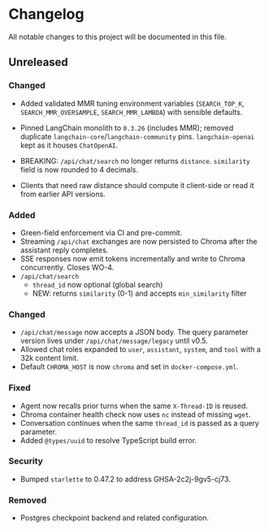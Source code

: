 # Changelog

All notable changes to this project will be documented in this file.

## Unreleased

### Changed
* Added validated MMR tuning environment variables (`SEARCH_TOP_K`, `SEARCH_MMR_OVERSAMPLE`, `SEARCH_MMR_LAMBDA`) with sensible defaults.
* Pinned LangChain monolith to `0.3.26` (includes MMR); removed duplicate `langchain-core`/`langchain-community` pins. `langchain-openai` kept as it houses `ChatOpenAI`.

* BREAKING: `/api/chat/search` no longer returns `distance`. `similarity` field is now rounded to 4 decimals.
* Clients that need raw distance should compute it client-side or read it from earlier API versions.

### Added
- Green-field enforcement via CI and pre-commit.
- Streaming `/api/chat` exchanges are now persisted to Chroma after the
  assistant reply completes.
- SSE responses now emit tokens incrementally and write to Chroma concurrently.
  Closes WO-4.
- `/api/chat/search`
    - `thread_id` now optional (global search)
    - NEW: returns `similarity` (0-1) and accepts `min_similarity` filter

### Changed
- `/api/chat/message` now accepts a JSON body. The query parameter version lives under `/api/chat/message/legacy` until v0.5.
- Allowed chat roles expanded to `user`, `assistant`, `system`, and `tool` with a 32k content limit.
- Default `CHROMA_HOST` is now `chroma` and set in `docker-compose.yml`.


### Fixed
- Agent now recalls prior turns when the same `X-Thread-ID` is reused.
- Chroma container health check now uses `nc` instead of missing `wget`.
- Conversation continues when the same `thread_id` is passed as a query parameter.
- Added `@types/uuid` to resolve TypeScript build error.

### Security
- Bumped `starlette` to 0.47.2 to address GHSA-2c2j-9gv5-cj73.

### Removed
- Postgres checkpoint backend and related configuration.
